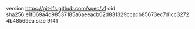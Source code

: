 version https://git-lfs.github.com/spec/v1
oid sha256:e1f069a4d98537185a6aeeacb02d831329ccacb85673ec7d1cc32724b48569ea
size 9141
